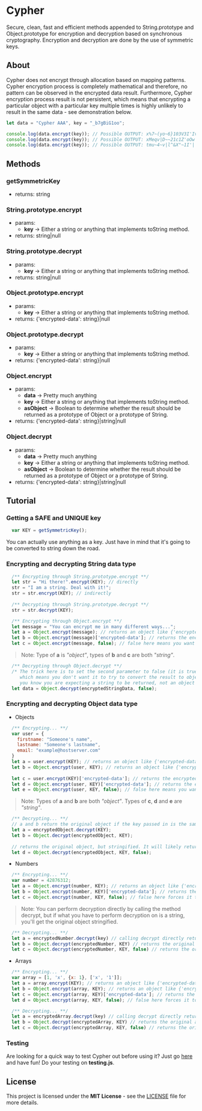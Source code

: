 # Cypher
Secure, clean, fast and efficient methods appended to String.prototype and Object.prototype for encryption and decryption based on synchronous cryptography. Encryption and decryption are done by the use of symmetric keys.

## About
Cypher does not encrypt through allocation based on mapping patterns. Cypher encryption process is completely mathematical and therefore, no pattern can be observed in the encrypted data result. Furthermore, Cypher encryption process result is not persistent, which means that encrypting a particular object with a particular key multiple times is highly unlikely to result in the same data - see demonstration below.

```javascript
let data = "Cypher AAA", key = "_b7gBiG1oo";

console.log(data.encrypt(key)); // Possible OUTPUT: x%7~(yo~6}103V3I'Iv
console.log(data.encrypt(key)); // Possible OUTPUT: xMeqv|D~~21c1Z'oOw
console.log(data.encrypt(key)); // Possible OUTPUT: tmu~4~v|l^&X"~1I'|
```

## Methods 
### getSymmetricKey
 * returns: string
 
### String.prototype.encrypt
 * params: 
      * __key__ -> Either a string or anything that implements toString method.
 * returns: string\|null
 
### String.prototype.decrypt
 * params: 
      * __key__ -> Either a string or anything that implements toString method.
 * returns: string\|null
 
### Object.prototype.encrypt
 * params: 
      * __key__ -> Either a string or anything that implements toString method.
 * returns: {'encrypted-data': string}\|null
 
### Object.prototype.decrypt
 * params: 
      * __key__ -> Either a string or anything that implements toString method.
 * returns: {'encrypted-data': string}\|null
 
### Object.encrypt
 * params: 
      * __data__ -> Pretty much anything
      * __key__ -> Either a string or anything that implements toString method.
      * __asObject__ -> Boolean to determine whether the result should be returned as a prototype of Object or a prototype of String.
 * returns: {'encrypted-data': string}\|string\|null
 
### Object.decrypt
 * params: 
      * __data__ -> Pretty much anything
      * __key__ -> Either a string or anything that implements toString method.
      * __asObject__ -> Boolean to determine whether the result should be returned as a prototype of Object or a prototype of String.
 * returns: {'encrypted-data': string}\|string\|null
 
## Tutorial
### Getting a SAFE and UNIQUE key
```javascript
  var KEY = getSymmetricKey();
```
You can actually use anything as a key. Just have in mind that it's going to be converted to string down the road.

### Encrypting and decrypting String data type
```javascript
  /** Encrypting through String.prototype.encrypt **/
  let str = "Hi there!".encrypt(KEY); // directly
  str = "I am a string. Deal with it!";
  str = str.encrypt(KEY); // indirectly
  
  /** Decrypting through String.prototype.decrypt **/
  str = str.decrypt(KEY); 

  /** Encrypting through Object.encrypt **/
  let message = "You can encrypt me in many different ways...";
  let a = Object.encrypt(message); // returns an object like {'encrypted-data': 'encrypted string data here'} 
  let b = Object.encrypt(message)['encrypted-data']; // returns the encrypted string data
  let c = Object.encrypt(message, false); // false here means you want only the encrypted string data to be returned
```
> Note: Type of __a__ is _"object"_, types of __b__ and __c__ are both _"string"_.

```javascript
  /** Decrypting through Object.decrypt **/
  /* The trick here is to set the second parameter to false (it is true by default), 
     which means you don't want it to try to convert the result to object since 
     you know you are expecting a string to be returned, not an object type data. */
  let data = Object.decrypt(encryptedStringData, false);
```

### Encrypting and decrypting Object data type
* Objects
```javascript
  /** Encrypting... **/
  var user = {
    firstname: "Someone's name",
    lastname: "Someone's lastname",
    email: "example@hostserver.com"
  }
  let a = user.encrypt(KEY); // returns an object like {'encrypted-data': 'encrypted string data here'}
  let b = Object.encrypt(user, KEY); // returns an object like {'encrypted-data': 'encrypted string data here'}
  
  let c = user.encrypt(KEY)['encrypted-data']; // returns the encrypted string data straight forwardly
  let d = Object.encrypt(user, KEY)['encrypted-data']; // returns the encrypted string data straight forwardly
  let e = Object.encrypt(user, KEY, false); // false here means you want only the encrypted string data to be returned
```
> Note: Types of __a__ and __b__ are both _"object"_. Types of __c__, __d__ and __e__ are _"string"_.

```javascript
  /** Decrypting... **/
  // a and b return the original object if the key passed in is the same used when encrypting; otherwise, returns null.
  let a = encryptedObject.decrypt(KEY); 
  let b = Object.decrypt(encryptedObject, KEY);
  
  // returns the original object, but stringified. It will likely return null if key doesn't match the original one used to encrypt the object.
  let d = Object.decrypt(encryptedObject, KEY, false);
```
* Numbers
```javascript
  /** Encrypting... **/
  var number = 42876312;
  let a = Object.encrypt(number, KEY); // returns an object like {'encrypted-data': 'encrypted string data here'}
  let b = Object.encrypt(number, KEY)['encrypted-data']; // returns the encrypted string data straight forwardly
  let c = Object.encrypt(number, KEY, false); // false here forces it to return a string, rather than an object type data.
```
> Note: You can perform decryption directly by calling the method decrypt, but if what you have to perform decryption on is a string, you'll get the original object stringified.

```javascript
  /** Decrypting... **/
  let a = encryptedNumber.decrypt(key) // calling decrypt directly returns the original number as either a number or a string depending on what type encryptedNumber is. If it's a string, calling decrypt directly returns a string. If it's an object, it returns the original number as a "number" type of object.
  let b = Object.decrypt(encryptedNumber, KEY) // returns the original number
  let c = Object.decrypt(encryptedNumber, KEY, false) // returns the original number, but as a string.
```
* Arrays
```javascript
  /** Encrypting... **/
  var array = [1, 'x', {x: 1}, ['x', '1']];
  let a = array.encrypt(KEY); // returns an object like {'encrypted-data': 'encrypted string data here'}
  let b = Object.encrypt(array, KEY); // returns an object like {'encrypted-data': 'encrypted string data here'}
  let c = Object.encrypt(array, KEY)['encrypted-data']; // returns the encrypted string data straight forwardly
  let d = Object.encrypt(array, KEY, false); // false here forces it to return a string, rather than an object type data.
```
```javascript
  /** Decrypting... **/
  let a = encryptedArray.decrypt(key) // calling decrypt directly returns the original array as either an array or string depending on what type encryptedArray is. If it's a string, calling decrypt directly returns the array stringified. If it's an object, it returns the original array.
  let b = Object.decrypt(encryptedArray, KEY) // returns the original array
  let c = Object.decrypt(encryptedArray, KEY, false) // returns the original array, but stringified.
```
### Testing
Are looking for a quick way to test Cypher out before using it? Just go [here](https://playcode.io/548162) and have fun! Do your testing on __testing.js__.

## License
This project is licensed under the __MIT License__ - see the [LICENSE](LICENSE.md) file for more details.

